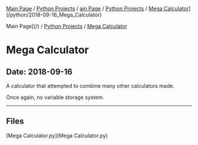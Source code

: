 [Main Page](/) / [Python Projects](/python) / [ain Page](/) / [Python Projects](/python) / [Mega Calculator](/python/2018-09-16_Mega_Calculator)](/python/2018-09-16_Mega_Calculator)

Main Page](/) / [Python Projects](/python) / [Mega Calculator](/python/2018-09-16_Mega_Calculator)

# Mega Calculator

## Date: 2018-09-16

A calculator that attempted to combine many other calculators made.

Once again, no variable storage system.

-----

## Files

[Mega Calculator.py](Mega Calculator.py)